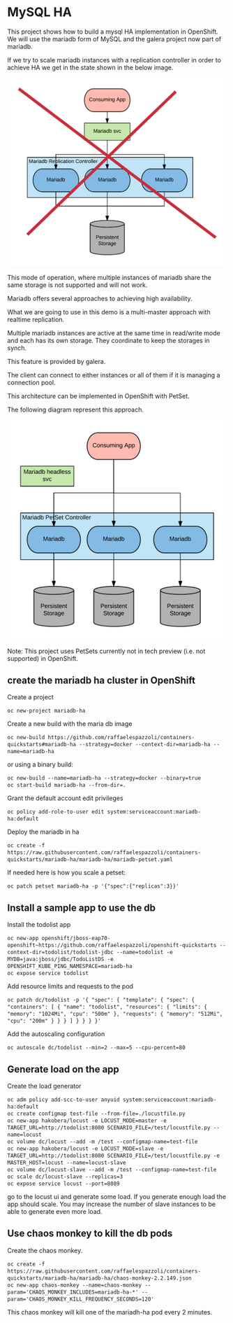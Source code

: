 # MySQL HA

This project shows how to build a mysql HA implementation in OpenShift.
We will use the mariadb form of MySQL and the galera project now part of mariadb.

If we try to scale mariadb instances with a replication controller in order to achieve HA we get in the state shown in the below image. 

![](media/Mariadb-ha-rc.png "")

This mode of operation, where multiple instances of mariadb share the same storage is not supported and will not work.

Mariadb offers several approaches to achieving high availability.

What we are going to use in this demo is a multi-master approach with realtime replication.

Multiple mariadb instances are active at the same time in read/write mode and each has its own storage.
They coordinate to keep the storages in synch.

This feature is provided by galera.

The client can connect to either instances or all of them if it is managing a connection pool.

This architecture can be implemented in OpenShift with PetSet.

The following diagram represent this approach.

![](media/Mariadb-ha-petset.png "")

Note: This project uses PetSets currently not in tech preview (i.e. not supported) in OpenShift.

## create the mariadb ha cluster in OpenShift

Create a project

```
oc new-project mariadb-ha
```
Create a new build with the maria db image

```
oc new-build https://github.com/raffaelespazzoli/containers-quickstarts#mariadb-ha --strategy=docker --context-dir=mariadb-ha --name=mariadb-ha
```
or using a binary build:
```
oc new-build --name=mariadb-ha --strategy=docker --binary=true
oc start-build mariadb-ha --from-dir=.
```
Grant the default account edit privileges
```
oc policy add-role-to-user edit system:serviceaccount:mariadb-ha:default
```
Deploy the mariadb in ha
```
oc create -f https://raw.githubusercontent.com/raffaelespazzoli/containers-quickstarts/mariadb-ha/mariadb-ha/mariadb-petset.yaml
```
If needed here is how you scale a petset:
```
oc patch petset mariadb-ha -p '{"spec":{"replicas":3}}'
```

## Install a sample app to use the db

Install the todolist app
```
oc new-app openshift/jboss-eap70-openshift~https://github.com/raffaelespazzoli/openshift-quickstarts --context-dir=todolist/todolist-jdbc --name=todolist -e MYDB=java:jboss/jdbc/TodoListDS -e OPENSHIFT_KUBE_PING_NAMESPACE=mariadb-ha
oc expose service todolist
```
Add resource limits and requests to the pod
```
oc patch dc/todolist -p '{ "spec": { "template": { "spec": { "containers": [ { "name": "todolist", "resources": { "limits": { "memory": "1024Mi", "cpu": "500m" }, "requests": { "memory": "512Mi", "cpu": "200m" } } } ] } } } }'
```
Add the autoscaling configuration
```
oc autoscale dc/todolist --min=2 --max=5 --cpu-percent=80
```

## Generate load on the app

Create the load generator
```
oc adm policy add-scc-to-user anyuid system:serviceaccount:mariadb-ha:default
oc create configmap test-file --from-file=./locustfile.py
oc new-app hakobera/locust -e LOCUST_MODE=master -e TARGET_URL=http://todolist:8080 SCENARIO_FILE=/test/locustfile.py --name=locust
oc volume dc/locust --add -m /test --configmap-name=test-file
oc new-app hakobera/locust -e LOCUST_MODE=slave -e TARGET_URL=http://todolist:8080 SCENARIO_FILE=/test/locustfile.py -e MASTER_HOST=locust --name=locust-slave
oc volume dc/locust-slave --add -m /test --configmap-name=test-file
oc scale dc/locust-slave --replicas=3
oc expose service locust --port=8089
```
go to the locust ui and generate some load. If you generate enough load the app should scale. You may increase the number of slave instances to be able to generate even more load. 

## Use chaos monkey to kill the db pods
Create the chaos monkey.
```
oc create -f https://raw.githubusercontent.com/raffaelespazzoli/containers-quickstarts/mariadb-ha/mariadb-ha/chaos-monkey-2.2.149.json
oc new-app chaos-monkey --name=chaos-monkey --param='CHAOS_MONKEY_INCLUDES=mariadb-ha-*' --param='CHAOS_MONKEY_KILL_FREQUENCY_SECONDS=120'
```
This chaos monkey will kill one of the mariadh-ha pod every 2 minutes.
